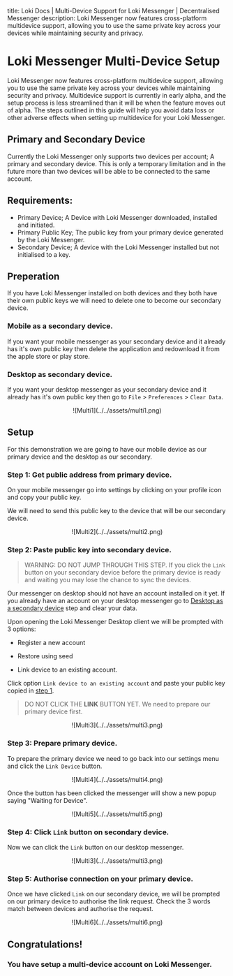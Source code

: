 title: Loki Docs | Multi-Device Support for Loki Messenger | Decentralised Messenger
description: Loki Messenger now features cross-platform multidevice support, allowing you to use the same private key across your devices while maintaining security and privacy.

# Loki Messenger Multi-Device Setup

Loki Messenger now features cross-platform multidevice support, allowing you to use the same private key across your devices while maintaining security and privacy. Multidevice support is currently in early alpha, and the setup process is less streamlined than it will be when the feature moves out of alpha. The steps outlined in this guide will help you avoid data loss or other adverse effects when setting up multidevice for your Loki Messenger.

## Primary and Secondary Device
Currently the Loki Messenger only supports two devices per account; A primary and secondary device. This is only a temporary limitation and in the future more than two devices will be able to be connected to the same account.

## Requirements:
- Primary Device; A Device with Loki Messenger downloaded, installed and initiated.
- Primary Public Key; The public key from your primary device generated by the Loki Messenger.
- Secondary Device; A device with the Loki Messenger installed but not initialised to a key.

## Preperation

If you have Loki Messenger installed on both devices and they both have their own public keys we will need to delete one to become our secondary device.

### Mobile as a secondary device.

If you want your mobile messenger as your secondary device and it already has it's own public key then delete the application and redownload it from the apple store or play store.

### Desktop as secondary device.
If you want your desktop messenger as your secondary device and it already has it's own public key then go to `File` > `Preferences` > `Clear Data`.

<center>![Multi1](../../assets/multi1.png)</center>

## Setup

For this demonstration we are going to have our mobile device as our primary device and the desktop as our secondary.

### Step 1: Get public address from primary device.

On your mobile messenger go into settings by clicking on your profile icon and copy your public key. 

We will need to send this public key to the device that will be our secondary device.

<center>![Multi2](../../assets/multi2.png)</center>

### Step 2: Paste public key into secondary device.

> WARNING: DO NOT JUMP THROUGH THIS STEP. If you click the `Link` button on your secondary device before the primary device is ready and waiting you may lose the chance to sync the devices.

Our messenger on desktop should not have an account installed on it yet. If you already have an account on your desktop messenger go to [Desktop as a secondary device](#desktop-as-secondary-device) step and clear your data.

Upon opening the Loki Messenger Desktop client we will be prompted with 3 options:

- Register a new account

- Restore using seed

- Link device to an existing account.

Click option `Link device to an existing account` and paste your public key copied in [step 1](#step-1-get-public-address-from-primary-device). 

> DO NOT CLICK THE **LINK** BUTTON YET. We need to prepare our primary device first.

<center>![Multi3](../../assets/multi3.png)</center>

### Step 3: Prepare primary device.

To prepare the primary device we need to go back into our settings menu and click the `Link Device` button.

<center>![Multi4](../../assets/multi4.png)</center>

Once the button has been clicked the messenger will show a new popup saying "Waiting for Device".

<center>![Multi5](../../assets/multi5.png)</center>

### Step 4: Click `Link` button on secondary device.

Now we can click the `Link` button on our desktop messenger.

<center>![Multi3](../../assets/multi3.png)</center>

### Step 5: Authorise connection on your primary device.

Once we have clicked `Link` on our secondary device, we will be prompted on our primary device to authorise the link request. Check the 3 words match between devices and authorise the request.

<center>![Multi6](../../assets/multi6.png)</center>

## Congratulations! 
### You have setup a multi-device account on Loki Messenger.